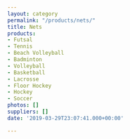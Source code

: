 ```yaml
---
layout: category
permalink: "/products/nets/"
title: Nets
products:
- Futsal
- Tennis
- Beach Volleyball
- Badminton
- Volleyball
- Basketball
- Lacrosse
- Floor Hockey
- Hockey
- Soccer
photos: []
suppliers: []
date: '2019-03-29T23:07:41.000+00:00'

---
```

